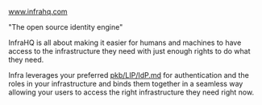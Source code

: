 www.infrahq.com

"The open source identity engine"

InfraHQ is all about making it easier for humans and machines to have access to the infrastructure they need with just enough rights to do what they need.

Infra leverages your preferred [pkb/LIP/IdP.md](pkb/LIP/IdP.md) for authentication and the roles in your infrastructure and binds them together in a seamless way allowing your users to access the right infrastructure they need right now.


